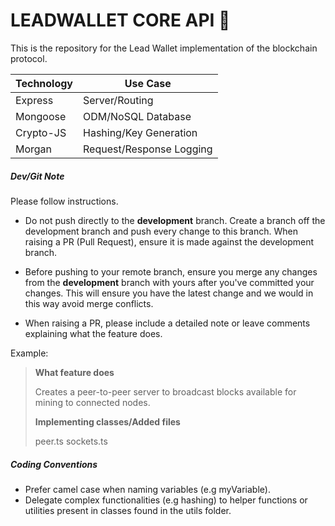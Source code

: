 LEADWALLET CORE API :rocket:
===========================

This is the repository for the Lead Wallet implementation of the blockchain protocol.

| Technology | Use Case                |
|------------|-------------------------|
| Express    | Server/Routing          |
| Mongoose   | ODM/NoSQL Database      |
| Crypto-JS  | Hashing/Key Generation  |
| Morgan     | Request/Response Logging|


##### Dev/Git Note
Please follow instructions.

* Do not push directly to the **development** branch. Create a branch off the development branch and push every change to this branch. When raising a PR (Pull Request), ensure it is made against the development branch.

* Before pushing to your remote branch, ensure you merge any changes from the **development** branch with yours after you've committed your changes. This will ensure you have the latest change and we would in this way avoid merge conflicts.

* When raising a PR, please include a detailed note or leave comments explaining what the feature does. 

Example:
> **What feature does**
>
> Creates a peer-to-peer server to broadcast blocks available for mining to connected nodes.
>
> **Implementing classes/Added files**
>
> peer.ts 
> sockets.ts

##### Coding Conventions

* Prefer camel case when naming variables (e.g myVariable).
* Delegate complex functionalities (e.g hashing) to helper functions or utilities present in classes found in the utils folder.
